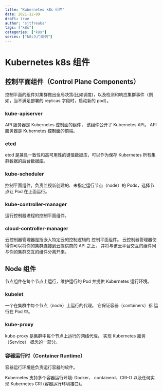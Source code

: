 ```yaml
---
title: "Kubernetes k8s 组件"
date: 2021-12-09
draft: true
author: "sjtfreaks"
tags: ["k8s"]
categories: ["k8s"]
series: ["k8s入门系列"]
---
```


# Kubernetes k8s 组件

## 控制平面组件（Control Plane Components） 
  
控制平面的组件对集群做出全局决策(比如调度)，以及检测和响应集群事件（例如，当不满足部署的 replicas 字段时，启动新的 pod）。  
  

### kube-apiserver
API 服务器是 Kubernetes 控制面的组件， 该组件公开了 Kubernetes API。 API 服务器是 Kubernetes 控制面的前端。  
  
### etcd
etcd 是兼具一致性和高可用性的键值数据库，可以作为保存 Kubernetes 所有集群数据的后台数据库。  


### kube-scheduler
控制平面组件，负责监视新创建的、未指定运行节点（node）的 Pods，选择节点让 Pod 在上面运行。  


### kube-controller-manager
运行控制器进程的控制平面组件。  


### cloud-controller-manager
云控制器管理器是指嵌入特定云的控制逻辑的 控制平面组件。 云控制器管理器使得你可以将你的集群连接到云提供商的 API 之上， 并将与该云平台交互的组件同与你的集群交互的组件分离开来。  


## Node 组件 
节点组件在每个节点上运行，维护运行的 Pod 并提供 Kubernetes 运行环境。

### kubelet
一个在集群中每个节点（node）上运行的代理。 它保证容器（containers）都 运行在 Pod 中。  
  
### kube-proxy
kube-proxy 是集群中每个节点上运行的网络代理， 实现 Kubernetes 服务（Service） 概念的一部分。  
  

### 容器运行时（Container Runtime） 
容器运行环境是负责运行容器的软件。  
  
Kubernetes 支持多个容器运行环境: Docker、 containerd、CRI-O 以及任何实现 Kubernetes CRI (容器运行环境接口)。  


